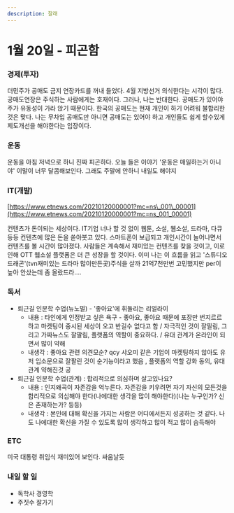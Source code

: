 ```yaml
---
description: 잘래
---
```


# 1월 20일 - 피곤함

### 경제\(투자\)

  더민주가 공매도 금지 연장카드를 꺼내 들었다. 4월 지방선거 의식한다는 시각이 많다. 공매도연장은 주식하는 사람에게는 호재이다. 그러나, 나는 반대한다. 공매도가 있어야 주가 유동성이 가라 앉기 때문이다. 한국의 공매도는 현재 개인이 하기 어려워 불합리한 것은 맞다. 나는 무차입 공매도만 아니면 공매도는 있어야 하고 개인들도 쉽게 할수있게 제도개선을 해야한다는 입장이다.

### 운동

운동을 아침 저녁으로 하니 진짜 피곤하다. 오늘 들은 이야기 '운동은 매일하는거 아니야' 이말이 너무 달콤해보인다. 그래도 주말에 안하니 내일도 해야지 

### IT\(개발\)

[https://www.etnews.com/20210120000001?mc=ns\_001\_00001](https://www.etnews.com/20210120000001?mc=ns_001_00001)

컨텐츠가 돈이되는 세상이다. IT기업 너나 할 것 없이 웹툰, 소설, 웹소설, 드라마, 다큐 등등 컨텐츠에 많은 돈을 쏟아붓고 있다. 스마트폰이 보급되고 개인시간이 늘어나면서 컨텐츠를 볼 시간이 많아졌다. 사람들은 계속해서 재미있는 컨텐츠를 찾을 것이고, 이로인해 OTT 웹소설 플랫폼은 더 큰 성장을 할 것이다. 이미 나는 이 흐름을 읽고 '스튜디오 드래곤'\(tvn재미있는 드라마 많이만든곳\)주식을 살까 21억7천만번 고민했지만 per이 높아 안샀는데 좀 올랐드라....

### 독서

* 퇴근길 인문학 수업\(뉴노멀\) - '좋아요'에 휘둘리는 리얼라이
  * 내용 : 타인에게 인정받고 싶은 욕구 - 좋아요, 좋아요 때문에 포장만 번지르르하고 마켓팅이 중시된 세상이 오고 반길수 없다고 함 / 자극적인 것이 잘필림, 그리고 가짜뉴스도 잘팔림, 플랫폼의 역할이 중요하다. / 유대 관계가 온라인이 되면서 많이 약해
  * 내생각 : 좋아요 관련 의견모순? qcy 샤오미 같은 기업이 마켓팅하지 않아도 유저 입소문으로 잘팔린 것이 순기능이라고 했음 , 플랫폼의 역할 강화 동의, 유대관계 약해진것 공
* 퇴근길 인문학 수업\(관계\) : 합리적으로 의심하며 살고있나요?
  * 내용 : 인지왜곡이 자존감을 억누른다. 자존감을 키우려면 자기 자신의 모든것을 합리적으로 의심해야 한다\(나에대한 생각을 많이 해야한다\)\(나는 누구인가? 신은 존재하는가? 등등\)
  * 내생각 : 본인에 대해 확신을 가지는 사람은 어디에서든지 성공하는 것 같다. 나도 나에대한 확신을 가질 수 있도록 많이 생각하고 많이 적고 많이 습득해야

### ETC

미국 대통령 취임식 재미있어 보인다. 싸움날듯

### 내일 할 일

* 독학사 경영학  
* 주짓수 잘가기

